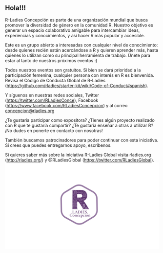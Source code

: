 ## Hola!!!

R-Ladies Concepción es parte de una organización mundial que busca promover la diversidad de género en la comunidad R. Nuestro objetivo es generar un espacio colaborativo amigable para intercambiar ideas, experiencias y conocimientos, y así hacer R más popular y accesible. 

Este es un grupo abierto a interesadas con cualquier nivel de conocimiento: desde quienes recién están acercándose a R y quieren aprender más, hasta quienes lo utilizan como su principal herramienta de trabajo. Únete para estar al tanto de nuestros próximos eventos :)

Todos nuestros eventos son gratuitos. Si bien se dará prioridad a la participación femenina, cualquier persona con interés en R es bienvenida. Revisa el Código de Conducta Global de R-Ladies (https://github.com/rladies/starter-kit/wiki/Code-of-Conduct#spanish). 

Y síguenos en nuestras redes sociales, Twitter (https://twitter.com/RLadiesConce), Facebook (https://www.facebook.com/RLadiesConcepcion) y al correo concepcion@rladies.org

¿Te gustaría participar como expositora? ¿Tienes algún proyecto realizado con R que te gustaría compartir? ¿Te gustaría enseñar a otras a utilizar R? ¡No dudes en ponerte en contacto con nosotras!

También buscamos patrocinadores para poder continuar con esta iniciativa. Si crees que puedes entregarnos apoyo, escríbenos.

Si quieres saber más sobre la iniciativa R-Ladies Global visita rladies.org (http://rladies.org/) y @RLadiesGlobal (https://twitter.com/RLadiesGlobal).
![](0.png)
